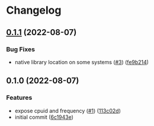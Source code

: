 # Changelog

## [0.1.1](https://github.com/alexbatashev/pytorch-cpuinfo/compare/v0.1.0...v0.1.1) (2022-08-07)


### Bug Fixes

* native library location on some systems ([#3](https://github.com/alexbatashev/pytorch-cpuinfo/issues/3)) ([fe9b214](https://github.com/alexbatashev/pytorch-cpuinfo/commit/fe9b214b43bdd5b1ba431a3a863db205c3272bc3))

## 0.1.0 (2022-08-07)


### Features

* expose cpuid and frequency ([#1](https://github.com/alexbatashev/pytorch-cpuinfo/issues/1)) ([113c02d](https://github.com/alexbatashev/pytorch-cpuinfo/commit/113c02dcb7994abff46f98ed46d55aa56e5322a9))
* initial commit ([6c1943e](https://github.com/alexbatashev/pytorch-cpuinfo/commit/6c1943e5f276613c1c85d75efd7e18031043aa06))
